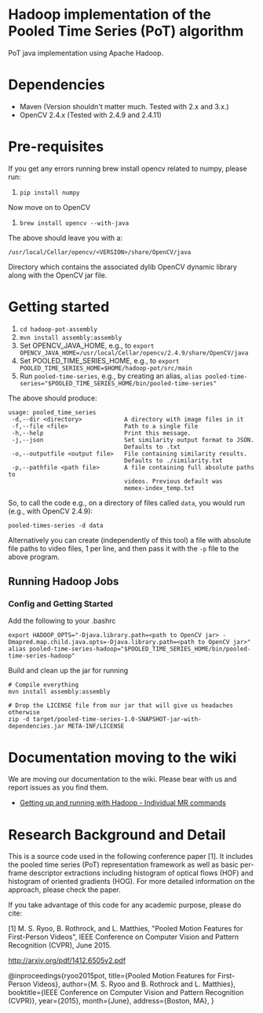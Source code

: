 Hadoop implementation of the Pooled Time Series (PoT) algorithm
===============================================================
PoT java implementation using Apache Hadoop.

# Dependencies
* Maven (Version shouldn't matter much. Tested with 2.x and 3.x.)
* OpenCV 2.4.x (Tested with 2.4.9 and 2.4.11)

# Pre-requisites
If you get any errors running brew install opencv related to numpy, please run:

 1. `pip install numpy`

Now move on to OpenCV
 1. `brew install opencv --with-java`
 
The above should leave you with a:

    /usr/local/Cellar/opencv/<VERSION>/share/OpenCV/java

Directory which contains the associated dylib OpenCV dynamic library along with the OpenCV jar file.

# Getting started
 1. `cd hadoop-pot-assembly`
 2. `mvn install assembly:assembly`
 3. Set OPENCV_JAVA_HOME, e.g., to `export OPENCV_JAVA_HOME=/usr/local/Cellar/opencv/2.4.9/share/OpenCV/java`
 4. Set POOLED_TIME_SERIES_HOME, e.g., to `export POOLED_TIME_SERIES_HOME=$HOME/hadoop-pot/src/main`
 5. Run `pooled-time-series`, e.g., by creating an alias, `alias pooled-time-series="$POOLED_TIME_SERIES_HOME/bin/pooled-time-series"`
 
 The above should produce:
 
```
usage: pooled_time_series
 -d,--dir <directory>            A directory with image files in it
 -f,--file <file>                Path to a single file
 -h,--help                       Print this message.
 -j,--json                       Set similarity output format to JSON.
                                 Defaults to .txt
 -o,--outputfile <output file>   File containing similarity results.
                                 Defaults to ./similarity.txt
 -p,--pathfile <path file>       A file containing full absolute paths to
                                 videos. Previous default was
                                 memex-index_temp.txt
```

So, to call the code e.g., on a directory of files called `data`, you would run (e.g., with OpenCV 2.4.9):

```
pooled-times-series -d data
```

Alternatively you can create (independently of this tool) a file with absolute file paths to video files, 1 per line, and then pass it with the `-p` file to the above program.

## Running Hadoop Jobs
### Config and Getting Started
Add the following to your .bashrc
```
export HADOOP_OPTS="-Djava.library.path=<path to OpenCV jar> -Dmapred.map.child.java.opts=-Djava.library.path=<path to OpenCV jar>"
alias pooled-time-series-hadoop="$POOLED_TIME_SERIES_HOME/bin/pooled-time-series-hadoop"
```

Build and clean up the jar for running
```
# Compile everything
mvn install assembly:assembly

# Drop the LICENSE file from our jar that will give us headaches otherwise
zip -d target/pooled-time-series-1.0-SNAPSHOT-jar-with-dependencies.jar META-INF/LICENSE

```

# Documentation moving to the wiki 

We are moving our documentation to the wiki. Please bear with us and report issues as you find them.

* [Getting up and running with Hadoop - Individual MR commands](https://github.com/USCDataScience/hadoop-pot/wiki/Individual-MR-job-commands)

# Research Background and Detail
This is a source code used in the following conference paper [1].
It includes the pooled time series (PoT) representation framework as well as basic per-frame descriptor extractions including histogram of optical flows (HOF) and histogram of oriented gradients (HOG).
For more detailed information on the approach, please check the paper.

If you take advantage of this code for any academic purpose, please do cite:

[1] M. S. Ryoo, B. Rothrock, and L. Matthies, "Pooled Motion Features for First-Person Videos", IEEE Conference on Computer Vision and Pattern Recognition (CVPR), June 2015.

http://arxiv.org/pdf/1412.6505v2.pdf

@inproceedings{ryoo2015pot,
 title={Pooled Motion Features for First-Person Videos},
 author={M. S. Ryoo and B. Rothrock and L. Matthies},
 booktitle={IEEE Conference on Computer Vision and Pattern Recognition (CVPR)},
 year={2015},
 month={June},
 address={Boston, MA},
}
